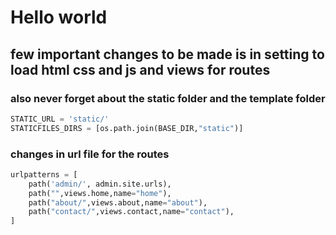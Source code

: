 # Hello world

## few important changes to be made is in setting to load html css and js and views for routes 

### also never forget about the static folder and the template folder 
``` py
STATIC_URL = 'static/'
STATICFILES_DIRS = [os.path.join(BASE_DIR,"static")]
```

### changes in url file for the routes
```py
urlpatterns = [
    path('admin/', admin.site.urls),
    path("",views.home,name="home"),
    path("about/",views.about,name="about"),
    path("contact/",views.contact,name="contact"),
]
```